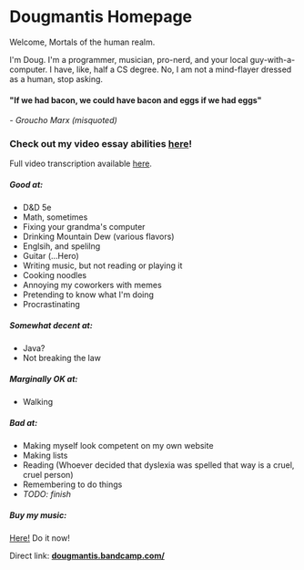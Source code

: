 # Dougmantis Homepage

Welcome, Mortals of the human realm.

I'm Doug. I'm a programmer, musician, pro-nerd, and your local guy-with-a-computer. I have, like, half a CS degree. No, I am not a mind-flayer dressed as a human, stop asking.

#### "If we had bacon, we could have bacon and eggs if we had eggs"
*- Groucho Marx (misquoted)*

### Check out my video essay abilities [here](https://youtu.be/BfEvIjTQkIE)!

Full video transcription available [here](https://docs.google.com/document/d/1lO3hKYLBVapSdgqiVMbic7byqUlm0HhcIggCjfNVtnI/edit?usp=sharing).

##### Good at:

* D&D 5e
* Math, sometimes
* Fixing your grandma's computer
* Drinking Mountain Dew (various flavors)
* Englsih, and spelilng
* Guitar (...Hero)
* Writing music, but not reading or playing it
* Cooking noodles
* Annoying my coworkers with memes
* Pretending to know what I'm doing
* Procrastinating

##### Somewhat decent at:

* Java?
* Not breaking the law

##### Marginally OK at:

* Walking

##### Bad at:

* Making myself look competent on my own website
* Making lists
* Reading (Whoever decided that dyslexia was spelled that way is a cruel, cruel person)
* Remembering to do things
* *TODO: finish*

##### Buy my music:

[Here!](https://dougmantis.bandcamp.com/) Do it now!

Direct link: [**dougmantis.bandcamp.com/**](https://dougmantis.bandcamp.com/)
